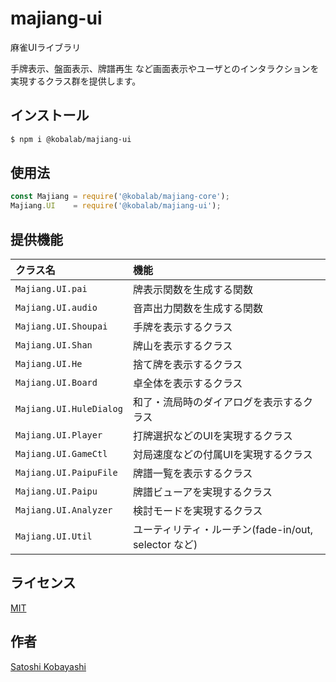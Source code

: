 # majiang-ui
麻雀UIライブラリ

手牌表示、盤面表示、牌譜再生 など画面表示やユーザとのインタラクションを実現するクラス群を提供します。

## インストール
```sh
$ npm i @kobalab/majiang-ui
```

## 使用法
```javascript
const Majiang = require('@kobalab/majiang-core');
Majiang.UI    = require('@kobalab/majiang-ui');
```

## 提供機能
| クラス名                | 機能
|:------------------------|:---------------------------------------------------
|``Majiang.UI.pai``       | 牌表示関数を生成する関数
|``Majiang.UI.audio``     | 音声出力関数を生成する関数
|``Majiang.UI.Shoupai``   | 手牌を表示するクラス
|``Majiang.UI.Shan``      | 牌山を表示するクラス
|``Majiang.UI.He``        | 捨て牌を表示するクラス
|``Majiang.UI.Board``     | 卓全体を表示するクラス
|``Majiang.UI.HuleDialog``| 和了・流局時のダイアログを表示するクラス
|``Majiang.UI.Player``    | 打牌選択などのUIを実現するクラス
|``Majiang.UI.GameCtl``   | 対局速度などの付属UIを実現するクラス
|``Majiang.UI.PaipuFile`` | 牌譜一覧を表示するクラス
|``Majiang.UI.Paipu``     | 牌譜ビューアを実現するクラス
|``Majiang.UI.Analyzer``  | 検討モードを実現するクラス
|``Majiang.UI.Util``      | ユーティリティ・ルーチン(fade-in/out, selector など)

## ライセンス
[MIT](https://github.com/kobalab/majiang-ui/blob/master/LICENSE)

## 作者
[Satoshi Kobayashi](https://github.com/kobalab)

